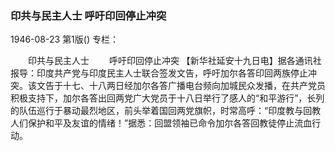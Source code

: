 ### 印共与民主人士  呼吁印回停止冲突

1946-08-23
第1版()
专栏：

　　印共与民主人士
　　呼吁印回停止冲突
    【新华社延安十九日电】据各通讯社报导：印度共产党与印度民主人士联合签发文告，呼吁加尔各答印回两族停止冲突。该文告于十七、十八两日经加尔各答广播电台频向加城民众发播，在共产党员积极支持下，加尔各答出回两党广大党员于十八日举行了感人的“和平游行”，长列的队伍巡行于暴动最烈地区，前头举着国回两党旗帜，时常高呼：“印度教与回教人们保护和平及友谊的情绪！”据悉：回盟领袖已命令加尔各答回教徒停止流血行动。
